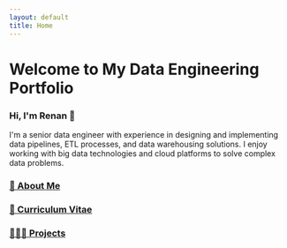 ```yaml
---
layout: default
title: Home
---
```


# Welcome to My Data Engineering Portfolio

### Hi, I'm Renan 👋
I'm a senior data engineer with experience in designing and implementing data pipelines, ETL processes, and data warehousing solutions. I enjoy working with big data technologies and cloud platforms to solve complex data problems.

### <a href="https://renancambre.github.io/about.html">🚀 About Me</a>

### <a href="https://renancambre.github.io/cv">📝 Curriculum Vitae</a>

### <a href="https://renancambre.github.io/projects.html">👩🏻‍💻 Projects</a>